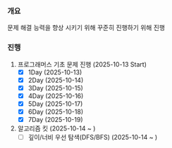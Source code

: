 ### 개요
문제 해결 능력을 향상 시키기 위해 꾸준히 진행하기 위해 진행

### 진행
1. 프로그래머스 기초 문제 진행 (2025-10-13 Start)
   - [x] 1Day (2025-10-13)
   - [x] 2Day (2025-10-14)
   - [x] 3Day (2025-10-15)
   - [x] 4Day (2025-10-16)
   - [x] 5Day (2025-10-17)
   - [x] 6Day (2025-10-18)
   - [x] 7Day (2025-10-19)

2. 알고리즘 킷 (2025-10-14 ~ )
   - [ ] 깊이/너비 우선 탐색(DFS/BFS) (2025-10-14 ~ )